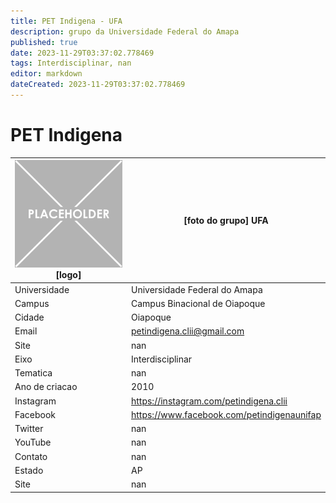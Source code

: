 ```yaml
---
title: PET Indigena - UFA
description: grupo da Universidade Federal do Amapa
published: true
date: 2023-11-29T03:37:02.778469
tags: Interdisciplinar, nan
editor: markdown
dateCreated: 2023-11-29T03:37:02.778469
---
```


# PET Indigena


| ![placeholder.png](/placeholder.png) [logo] | [foto do grupo] UFA         |
| ------------------------------------------- | ------------------------------------------------- |
| Universidade                                | Universidade Federal do Amapa      |
| Campus                                      | Campus Binacional de Oiapoque            |
| Cidade                                      | Oiapoque             |
| Email                                       | petindigena.clii@gmail.com             |
| Site                                        | nan              |
| Eixo                                        | Interdisciplinar              |
| Tematica                                    | nan          |
| Ano de criacao                              | 2010        |
| Instagram                                   | https://instagram.com/petindigena.clii         |
| Facebook                                    | https://www.facebook.com/petindigenaunifap          |
| Twitter                                     | nan           |
| YouTube                                     | nan           |
| Contato                                     | nan         |
| Estado                                      |  AP            |
| Site                                        | nan |
